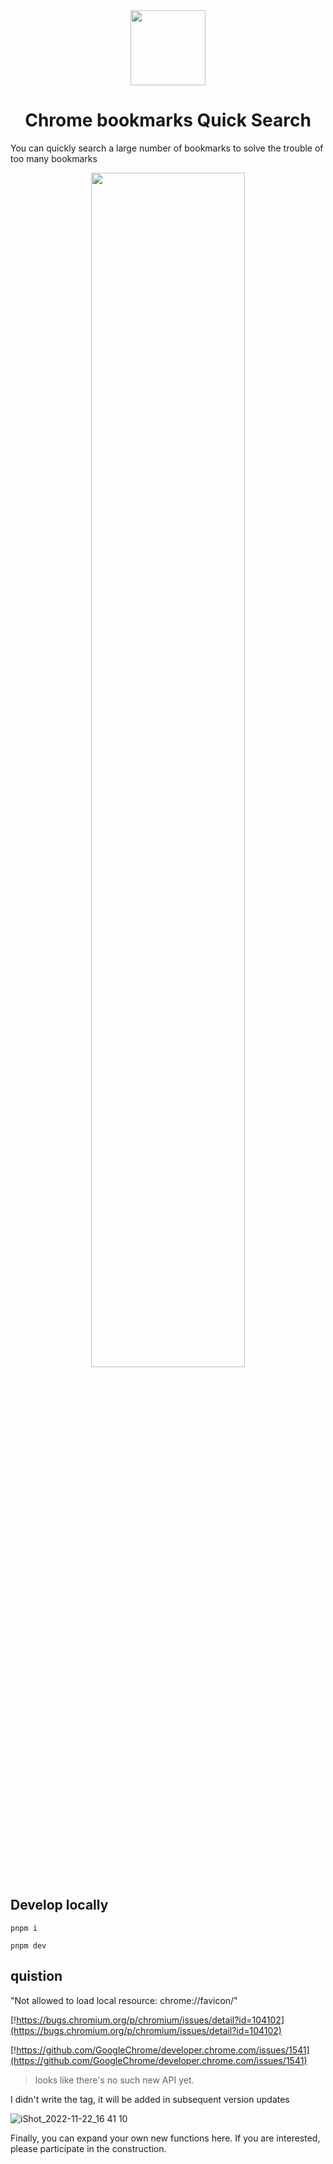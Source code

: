 <div align="center">
  <a href="https://lig-bookmarks.vercel.app/" target="_blank">
    <img align="center" width="120" src="https://user-images.githubusercontent.com/26371465/199880204-b57b1c9a-d3de-468a-8c79-5de53dc51b00.png">
  </a>
  <h1>Chrome bookmarks Quick Search</h1>
</div>

You can quickly search a large number of bookmarks to solve the trouble of too many bookmarks

<div align="center">
  <img width="70%" src="https://user-images.githubusercontent.com/26371465/202107166-85a906b1-3fdd-4f03-9a72-3c6f22f118e2.png" >
</div>

## Develop locally

```
pnpm i
```

```
pnpm dev
```

## quistion

"Not allowed to load local resource: chrome://favicon/"

[!https://bugs.chromium.org/p/chromium/issues/detail?id=104102](https://bugs.chromium.org/p/chromium/issues/detail?id=104102)

[!https://github.com/GoogleChrome/developer.chrome.com/issues/1541](https://github.com/GoogleChrome/developer.chrome.com/issues/1541)

> looks like there's no such new API yet.

I didn't write the tag, it will be added in subsequent version updates


![iShot_2022-11-22_16 41 10](https://user-images.githubusercontent.com/26371465/203266523-c6aa3bb6-8930-4474-872f-27ebf0a8b17e.png)

Finally, you can expand your own new functions here. If you are interested, please participate in the construction.
